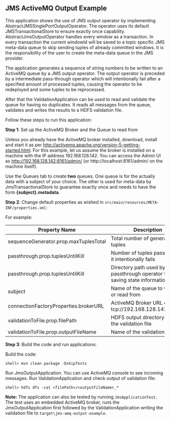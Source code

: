 ## JMS ActiveMQ Output Example


This application shows the use of JMS output operator by implementing AbstractJMSSinglePortOutputOperator.
The operator uses its default JMSTransactionalStore to ensure exactly once capability. AbstractJmsOutputOperator
handles every window as a transaction. In every transaction the current windowId will be saved to a topic specific
JMS meta-data queue to skip sending tuples of already committed windows.
It is the responsibility of the user to create the meta-data queue in the JMS provider.

The application generates a sequence of string numbers to be written to an ActiveMQ queue by a JMS output operator.
The output operator is preceded by a intermediate pass-through operator which will intentionally fail after a
specified amount of processed tuples, causing the operator to be redeployed and some tuples to be reprocessed.

After that the ValidationApplication can be used to read and validate the queue for having no duplicates.
It reads all messages from the queue, validates and writes the results to a HDFS validation file.


Follow these steps to run this application:

**Step 1**: Set up the ActiveMQ Broker and the Queue to read from

Unless you already have the ActiveMQ broker installed, download, install and
start it as per http://activemq.apache.org/version-5-getting-started.html.
For this example, let us assume the broker is installed on a machine with the IP address
192.168.128.142. You can access the Admin UI as
http://192.168.128.142:8161/admin/ (or http://localhost:8161/admin/ on the
machine itself).

Use the Queues tab to create **two** queues. One queue is for the actually data with a
subject of your choice. The other is used for meta-data by JmsTransactionalStore
to guarantee exactly once and needs to have the form **{subject}.metadata**.

**Step 2**: Change default properties as wished in `src/main/resources/META-INF/properties.xml`:

For example:

| Property Name  | Description |
| -------------  | ----------- |
| sequenceGenerator.prop.maxTuplesTotal | Total number of generated tuples|
| passthrough.prop.tuplesUntilKill | Number of tuples passing until it intentionally fails|
| passthrough.prop.tuplesUntilKill | Directory path used by passthrough operator for saving state information|
| subject| Name of the queue to write to or read from|
| connectionFactoryProperties.brokerURL| ActiveMQ Broker URL e.g. tcp://192.168.128.142:61616|
| validationToFile.prop.filePath | HDFS output directory path for the validation file|
| validationToFile.prop.outputFileName | Name of the validation file |

**Step 3**: Build the code and run applications:

Build the code:

    shell> mvn clean package -DskipTests

Run JmsOutputApplication. You can use ActiveMQ console to see incoming messages.
Run ValidationApplication and check output of validation file:

    shell> hdfs dfs -cat <filePath>/<outputFileName>_*

**Note:**
The application can also be tested by running `JmsApplicationTest`.
The test uses an embedded ActiveMQ broker, runs the JmsOutputApplication first followed
by the ValidationApplication writing the validation file to `target\jms-amq-output-example`.

